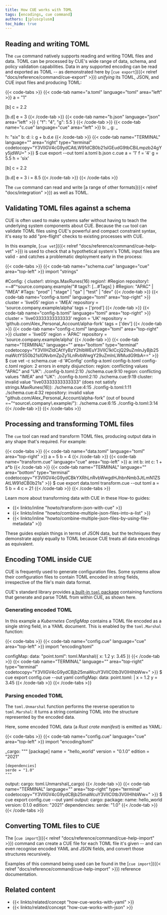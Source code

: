 ```yaml
---
title: How CUE works with TOML
tags: [encodings, cue command]
authors: [jpluscplusm]
toc_hide: true
---
```


## Reading and writing TOML

The `cue` command natively supports reading and writing TOML files and data.
TOML can be processed by CUE's wide range of data, schema, and policy
validation capabilities.
Data in any supported encoding can be read and exported as TOML
-- as demonstrated here by
[`cue export`]({{< relref "docs/reference/command/cue-export" >}})
*unifying* its TOML, JSON, and CUE input files and producing TOML:

{{< code-tabs >}}
{{< code-tab name="a.toml" language="toml" area="left" >}}
a = "1"

[b]
c = 2.2

[b.d]
e = 3
{{< /code-tab >}}
{{< code-tab name="b.json" language="json" area="left" >}}
{
    "f": "4",
    "g": 5.5
}
{{< /code-tab >}}
{{< code-tab name="c.cue" language="cue" area="left" >}}
b: _
g: _

h: "six"
b: d: i: g + b.d.e
{{< /code-tab >}}
{{< code-tab name="TERMINAL" language="" area="right" type="terminal" codetocopy="Y3VlIGV4cG9ydCAtLW91dCB0b21sIGEudG9tbCBiLmpzb24gYy5jdWU=" >}}
$ cue export --out toml a.toml b.json c.cue
a = '1'
f = '4'
g = 5.5
h = 'six'

[b]
c = 2.2

[b.d]
e = 3
i = 8.5
{{< /code-tab >}}
{{< /code-tabs >}}

The `cue` command can read and write
[a range of other formats]({{< relref "docs/integration" >}})
as well as TOML.

## Validating TOML files against a schema

CUE is often used to make systems safer without having to teach the underlying
system components about CUE. Because the `cue` tool can validate TOML files
using CUE's powerful and compact constraint syntax, it's easy to add
"pre-flight" checks to existing processes with CUE.

In this example,
[`cue vet`]({{< relref "docs/reference/command/cue-help-vet" >}})
is used to check that a hypothetical system's TOML input files are valid - and
catches a problematic deployment early in the process:

{{< code-tabs >}}
{{< code-tab name="schema.cue" language="cue" area="top-left" >}}
import "strings"

#Config: {
	cluster!:    strings.MaxRunes(16)
	region!:     #Region
	repository!: =~#"^source\.company\.example/"#
	tags?: [...#Tags]
}
#Region: "APAC" | "IMEA"
#Tags:   "prod" | "stage" | "qa" | "test" | "dev"
{{< /code-tab >}}
{{< code-tab name="config-a.toml" language="toml" area="top-right" >}}
cluster = 'live05'
region = 'IMEA'
repository = 'source.company.example/alpha'
tags = ['prod']
{{< /code-tab >}}
{{< code-tab name="config-b.toml" language="toml" area="top-right" >}}
cluster = 'live03333333333333'
region = 'UK'
repository = 'github.com/Alex_Personal_Account/alpha-fork'
tags = ['dev']
{{< /code-tab >}}
{{< code-tab name="config-c.toml" language="toml" area="top-right" >}}
cluster = 'live05'
region = 'APAC'
repository = 'source.company.example/alpha'
{{< /code-tab >}}
{{< code-tab name="TERMINAL" language="" area="bottom" type="terminal" codetocopy="Y3VlIHZldCAtYyBzY2hlbWEuY3VlIC1kICcjQ29uZmlnJyBjb25maWctYS50b21sIGNvbmZpZy1iLnRvbWwgY29uZmlnLWMudG9tbA==" >}}
$ cue vet -c schema.cue -d '#Config' config-a.toml config-b.toml config-c.toml
region: 2 errors in empty disjunction:
region: conflicting values "APAC" and "UK":
    ./config-b.toml:2:10
    ./schema.cue:9:10
region: conflicting values "IMEA" and "UK":
    ./config-b.toml:2:10
    ./schema.cue:9:19
cluster: invalid value "live03333333333333" (does not satisfy strings.MaxRunes(16)):
    ./schema.cue:4:15
    ./config-b.toml:1:11
    ./schema.cue:4:32
repository: invalid value "github.com/Alex_Personal_Account/alpha-fork" (out of bound =~"^source\\.company\\.example/"):
    ./schema.cue:6:15
    ./config-b.toml:3:14
{{< /code-tab >}}
{{< /code-tabs >}}

<!--
TODO(jm): link to an as-yet unwritten "how to validate TOML using CUE" guide.
Learn more in the How-to guide {{< linkto/inline "howto/validate-json-using-cue" >}}.
-->

## Processing and transforming TOML files

The `cue` tool can read and transform TOML files, producing output data in any
shape that's required. For example:

{{< code-tabs >}}
{{< code-tab name="data.toml" language="toml" area="top-right" >}}
a = 5
b = 4
{{< /code-tab >}}
{{< code-tab name="transform.cue" language="cue" area="top-left" >}}
a: int
b: int
c: 1 + a*b
{{< /code-tab >}}
{{< code-tab name="TERMINAL" language="" area="bottom" type="terminal" codetocopy="Y3VlIGV4cG9ydCBkYXRhLnRvbWwgdHJhbnNmb3JtLmN1ZSAtLW91dCB0b21s" >}}
$ cue export data.toml transform.cue --out toml
a = 5
b = 4
c = 21
{{< /code-tab >}}
{{< /code-tabs >}}

Learn more about transforming data with CUE in these How-to guides:

- {{< linkto/inline "howto/transform-json-with-cue" >}}
- {{< linkto/inline "howto/combine-multiple-json-files-into-a-list" >}}
- {{< linkto/inline "howto/combine-multiple-json-files-by-using-file-metadata" >}}

These guides explain things in terms of JSON data, but the techniques they
demonstrate apply equally to TOML because CUE treats all data encodings as
equivalent.

## Encoding TOML inside CUE

CUE is frequently used to generate configuration files. Some systems allow
their configuration files to contain TOML encoded in string fields,
irrespective of the file's main data format.

CUE's standard library provides
[a built-in `toml` package](https://pkg.go.dev/cuelang.org/go/pkg/encoding/toml)
containing functions that generate and parse TOML from within CUE, as shown here.

### Generating encoded TOML

In this example a *Kubernetes ConfigMap* contains a TOML file encoded as a
single string field, in a YAML document. This is enabled by the
`toml.Marshal` function:

{{< code-tabs >}}
{{< code-tab name="config.cue" language="cue" area="top-left" >}}
import "encoding/toml"

configMap: data: "point.toml": toml.Marshal({
	x: 1.2
	y: 3.45
})
{{< /code-tab >}}
{{< code-tab name="TERMINAL" language="" area="top-right" type="terminal" codetocopy="Y3VlIGV4cG9ydCBjb25maWcuY3VlIC0tb3V0IHlhbWw=" >}}
$ cue export config.cue --out yaml
configMap:
  data:
    point.toml: |
      x = 1.2
      y = 3.45
{{< /code-tab >}}
{{< /code-tabs >}}

### Parsing encoded TOML

The `toml.Unmarshal` function performs the reverse operation to `toml.Marshal`:
it turns a string containing TOML into the structure represented by
the encoded data.

Here, some encoded TOML data (a *Rust crate manifest*) is emitted as YAML:

{{< code-tabs >}}
{{< code-tab name="config.cue" language="cue" area="top-left" >}}
import "encoding/toml"

_cargo: """
	[package]
	name = "hello_world"
	version = "0.1.0"
	edition = "2021"

	[dependencies]
	serde = "1.0"
	"""
output: cargo: toml.Unmarshal(_cargo)
{{< /code-tab >}}
{{< code-tab name="TERMINAL" language="" area="top-right" type="terminal" codetocopy="Y3VlIGV4cG9ydCBjb25maWcuY3VlIC0tb3V0IHlhbWw=" >}}
$ cue export config.cue --out yaml
output:
  cargo:
    package:
      name: hello_world
      version: 0.1.0
      edition: "2021"
    dependencies:
      serde: "1.0"
{{< /code-tab >}}
{{< /code-tabs >}}

## Converting TOML files to CUE

The [`cue import`]({{< relref "docs/reference/command/cue-help-import" >}})
command can create a CUE file for each TOML file it's given -- and can even
recognise encoded YAML and JSON fields, and convert those structures
recursively.

Examples of this command being used can be found in the
[`cue import`]({{< relref "docs/reference/command/cue-help-import" >}})
reference documentation.
<!-- TODO: refer to a better page than the plain text CLI help text -->
<!-- TODO: what example could work inline, here? -->

## Related content

- {{< linkto/related/concept "how-cue-works-with-yaml" >}}
- {{< linkto/related/concept "how-cue-works-with-json" >}}
